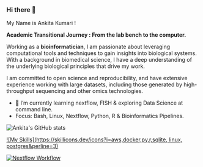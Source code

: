 ### Hi there 👋
My Name is Ankita Kumari !

**Academic Transitional Journey : From the lab bench to the computer.**<br />

Working as a **bioinformatician**, I am passionate about leveraging computational tools and techniques to gain insights into biological systems. 
With a background in biomedical science, I have a deep understanding of the underlying biological principles that drive my work.

I am committed to open science and reproducibility, and have extensive experience working with large datasets, including those generated by high-throughput sequencing and other omics technologies. 

- 🌱 I’m currently learning nextflow, FISH & exploring Data Science at command line.
- Focus: Bash, Linux, Nextflow, Python, R & Bioinformatics Pipelines.

![Ankita's GitHub stats](https://github-readme-stats.vercel.app/api?username=Ankita-1211&show_icons=true&theme=radical)

[![My Skills](https://skillicons.dev/icons?i=aws,docker,py,r,sqlite, linux, postgres&perline=3)](https://skillicons.dev)

[![Nextflow Workflow](https://img.shields.io/badge/nextflow-workflow-brightgreen.svg)](https://www.nextflow.io/)
